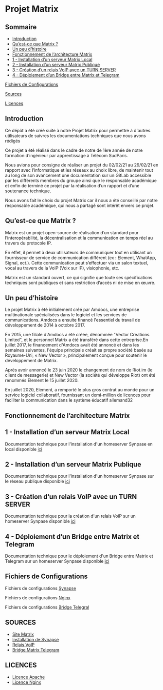 # Projet Matrix

## Sommaire

-  [Introduction](#intro)
-  [Qu’est-ce que Matrix ?](#about)
-  [Un peu d’histoire](#story)
-  [Fonctionnement de l’architecture Matrix](#architecture)
-  [1 - Installation d’un serveur Matrix Local](#matrixlan)
-  [2 - Installation d’un serveur Matrix Publique](#matrixwan)
-  [3 - Création d’un relais VoIP avec un TURN SERVER](#voip)
-  [4 - Déploiement d’un Bridge entre Matrix et Telegram](#bridge)
  
[Fichiers de Configurations](#conf)

[Sources](#source)

[Licences](#license)

## Introduction <a id="intro"></a>

Ce dépôt a été créé suite à notre Projet Matrix pour permettre à d'autres utilisateurs de suivres les documentations techniques que nous avons rédigés

Ce projet a été réalisé dans le cadre de notre de 1ère année de notre formation d’ingénieur par apprentissage à Télécom SudParis. 

Nous avions pour consigne de réaliser un projet du 02/02/21 au 29/02/21 en rapport avec l’informatique et les réseaux au choix libre, de maintenir tout au long de son avancement une documentation sur un GitLab accessible par les différents membres du groupe ainsi que le responsable académique et enfin de terminé ce projet par la réalisation d’un rapport et d’une soutenance technique.

Nous avons fait le choix du projet Matrix car il nous a été conseillé par notre responsable académique, qui nous a partagé sont intérêt envers ce projet. 

## Qu’est-ce que Matrix ? <a id="about"></a>

Matrix est un projet open-source de réalisation d’un standard pour l’interopérabilité, la décentralisation et la communication en temps réel au travers du protocole IP.

En effet, il permet à deux utilisateurs de communiquer tout en utilisant un fournisseur de service de communication différent (ex : Element, WhatApp, Signal, ect.). Cette communication peut s’effectuer via un salon textuel, vocal au travers de la VoIP (Voix sur IP), visiophonie, etc.

Matrix est un standard ouvert, ce qui signifie que toute ses spécifications techniques sont publiques et sans restriction d’accès ni de mise en œuvre.

## Un peu d’histoire <a id="story"></a>

Le projet Matrix à été initialement créé par Amdocs, une entreprise multinationale spécialisées dans le logiciel et les services de communications. Amdocs a ensuite financé l'essentiel du travail de développement de 2014 à octobre 2017.

En 2015, une filiale d'Amdocs a été créée, dénommée "Vector Creations Limited", et le personnel Matrix a été transféré dans cette entreprise.En juillet 2017, le financement d'Amdocs avait été annoncé et dans les semaines suivantes, l'équipe principale créait sa propre société basée au Royaume-Uni, « New Vector », principalement conçue pour soutenir le développement de Matrix.

Après avoir annoncé le 23 juin 2020 le changement de nom de Riot.im (le client de messagerie) et New Vector (la société qui développe Riot) ont été renommés Element le 15 juillet 2020.

En juillet 2020, Element, a remporté le plus gros contrat au monde pour un service logiciel collaboratif, fournissant un demi-million de licences pour faciliter la communication dans le système éducatif allemand32

## Fonctionnement de l’architecture Matrix <a id="architecture"></a>

## 1 - Installation d’un serveur Matrix Local <a id="matrixlan"></a>

Documentation technique pour l'installation d'un homeserver Synpase en local disponible [ici](Matrix_LAN.md)

## 2 - Installation d’un serveur Matrix Publique <a id="matrixwan"></a>

Documentation technique pour l'installation d'un homeserver Synpase sur le réseau publique disponible [ici](Matrix_Homeserver_Synapse.md)

## 3 - Création d’un relais VoIP avec un TURN SERVER <a id="voip"></a>

Documentation technique pour la création d'un relais VoiP sur un homeserver Synpase disponible [ici](Activation_webRTC.md)

## 4 - Déploiement d’un Bridge entre Matrix et Telegram <a id="bridge"></a>

Documentation technique pour le déploiement d'un Bridge entre Matrix et Telegram sur un homeserver Synpase disponible [ici](Bridge_Matrix_Telegram.md)

## Fichiers de Configurations <a id="conf"></a>

Fichiers de configurations [Synapse](etc/matrix-synapse)

Fichiers de configurations [Nginx](etc/nginx)

Fichiers de configurations [Bridge Telegral](etc/matrix-synapse/matrix-telegram)

## SOURCES <a id="source"></a>

- [Site Matrix](https://matrix.org)
- [Installation de Synapse](https://www.natrius.eu/dokuwiki/doku.php?id=digital:server:matrixsynapse)
- [Relais VoIP](https://github.com/matrix-org/synapse/blob/develop/docs/turn-howto.md)
- [Bridge Matrix Telegram](https://docs.mau.fi/bridges/python/setup/index.html?bridge=telegram)

## LICENCES <a id="license"></a>

- [Licence Apache](LICENCE_APACHE.txt)
- [Licence Nginx](LICENCE_NGINX.txt)
